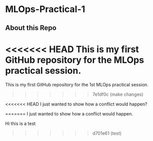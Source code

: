 # MLOps-Practical-1

## About this Repo
<<<<<<< HEAD
This is my first GitHub repository for the MLOps practical session.
=======
This is my first GitHub repository for the 1st MLOps practical session.
>>>>>>> 7e1df0c (make changes)

<<<<<<< HEAD
I just wanted to show how a conflict would happen?


=======
I just wanted to show how a conflict would happen.

Hi this is a test
>>>>>>> d701e61 (test)
